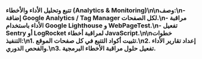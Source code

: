 ### تتبع وتحليل الأداء والأخطاء (Analytics & Monitoring)\n\n**وصف:**\n- إضافة Google Analytics / Tag Manager لكل الصفحات.\n- مراقبة الأداء باستخدام Google Lighthouse و WebPageTest.\n- تفعيل Sentry أو LogRocket لمراقبة أخطاء JavaScript.\n\n**خطوات التنفيذ:**\n1. تثبيت أكواد التتبع في كل صفحات الموقع.\n2. إعداد تقارير الأداء والفحص الدوري.\n3. تفعيل حلول مراقبة الأخطاء البرمجية.
